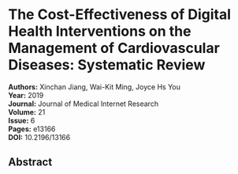 # The Cost-Effectiveness of Digital Health Interventions on the Management of Cardiovascular Diseases: Systematic Review

**Authors:** Xinchan Jiang, Wai-Kit Ming, Joyce Hs You  
**Year:** 2019  
**Journal:** Journal of Medical Internet Research  
**Volume:** 21  
**Issue:** 6  
**Pages:** e13166  
**DOI:** 10.2196/13166  

## Abstract


